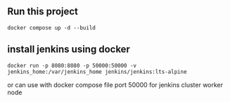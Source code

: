 ## Run this project
```
docker compose up -d --build
```

## install jenkins using docker
```
docker run -p 8080:8080 -p 50000:50000 -v jenkins_home:/var/jenkins_home jenkins/jenkins:lts-alpine
```
or can use with docker compose file
port 50000 for jenkins cluster worker node